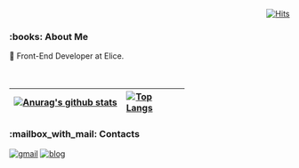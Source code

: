 <div align="right">
  
[![Hits](https://hits.seeyoufarm.com/api/count/incr/badge.svg?url=https%3A%2F%2Fgithub.com%2FSTHyeon&count_bg=%2379C83D&title_bg=%23555555&icon=&icon_color=%23E7E7E7&title=hits&edge_flat=false)](https://hits.seeyoufarm.com)

</div>

<div>
  <h3>:books: About Me</h3>
  🌟 Front-End Developer at Elice.
</div>

<br />
<br />

| <div> [![Anurag's github stats](https://github-readme-stats.vercel.app/api?username=STHyeon&hide=contribs,prs&count_private=true&show_icons=true)](https://github.com/STHyeon/github-readme-stats) </div> | <div style="width:50%"> [![Top Langs](https://github-readme-stats.vercel.app/api/top-langs/?username=STHyeon&layout=compact&hide=python&exclude_repo=Hanyang_U,PHP_chatbot,custom,Hiton-ice,Forensic,React_Django-Blog,hansei,2th_HanseiThon,dorecipe,the_center_of_gravity,Java_HomeWork,writeroad)](https://github.com/STHyeon/github-readme-stats) </div> |
|------|---|

<h3>:mailbox_with_mail: Contacts</h3>

[![gmail](https://img.shields.io/badge/Mail-EA4335?style=flat-square&logo=Gmail&logoColor=white)](https://mail.google.com/mail/u/0/?fs=1&tf=cm&source=mailto&to=dulgi@kakao.com)
[![blog](https://img.shields.io/badge/Blog-FFA500?style=flat-square&logo=rss&logoColor=white)](https://toby2009.tistory.com)

